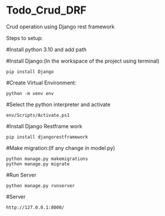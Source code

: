# Todo_Crud_DRF
Crud operation using Django rest framework

Steps to setup:

#Install python 3.10 and add path

#Install Django:(In the workspace of the project using terminal)

    pip install Django
    
#Create Virtual Environment:

    python -m venv env
      
#Select the python interpreter and activate

    env/Scripts/Activate.ps1
    
#Install Django Restframe work

    pip install djangorestframework
    
#Make migration:(If any change in model.py)

    python manage.py makemigrations
    python manage.py migrate
    
#Run Server

    python manage.py runserver
    
#Server

    http://127.0.0.1:8000/
